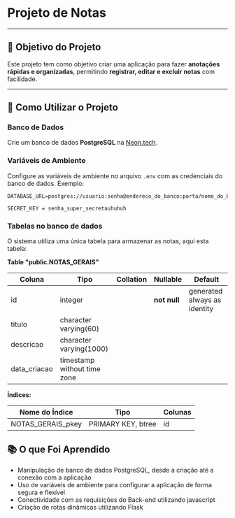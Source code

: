 # Projeto de Notas

---

## 🎯 Objetivo do Projeto

Este projeto tem como objetivo criar uma aplicação para fazer **anotações rápidas e organizadas**, permitindo **registrar, editar e excluir notas** com facilidade.

---

## 🚀 Como Utilizar o Projeto

### Banco de Dados  
Crie um banco de dados **PostgreSQL** na [Neon.tech](https://neon.tech/).

### Variáveis de Ambiente  
Configure as variáveis de ambiente no arquivo `.env` com as credenciais do banco de dados. Exemplo:

```env
DATABASE_URL=postgres://usuario:senha@endereco_do_banco:porta/nome_do_banco
```

```env
SECRET_KEY = senha_super_secretauhuhuh
```

### Tabelas no banco de dados
O sistema utiliza uma única tabela para armazenar as notas, aqui esta tabela:

**Table "public.NOTAS_GERAIS"**

| Coluna       | Tipo                    | Collation | Nullable | Default                      |
|--------------|-------------------------|-----------|----------|------------------------------|
| id           | integer                 |           | **not null** | generated always as identity |
| titulo       | character varying(60)   |           |          |                              |
| descricao    | character varying(1000) |           |          |                              |
| data_criacao | timestamp without time zone |       |          |                              |

**Índices:**

| Nome do Índice       | Tipo    | Colunas |
|----------------------|---------|---------|
| NOTAS_GERAIS_pkey    | PRIMARY KEY, btree | id |

## 📚 O que Foi Aprendido
- Manipulação de banco de dados PostgreSQL, desde a criação até a conexão com a aplicação
- Uso de variáveis de ambiente para configurar a aplicação de forma segura e flexível
- Conectividade com as requisições do Back-end utilizando javascript
- Criação de rotas dinâmicas utilizando Flask

